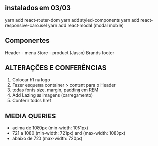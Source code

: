 ## instalados em 03/03
yarn add react-router-dom 
yarn add styled-components 
yarn add react-responsive-carousel
yarn add react-modal (modal mobile)



## Componentes 
Header
    - menu
Store
    - product (Jason)
Brands
footer


## ALTERAÇÕES E CONFERÊNCIAS
1) Colocar h1 na logo 
2) Fazer esquema container > content para o Header
3) todas fonts size, margin, padding em REM
4) Add Lazing as imagens (carregamento)
5) Conferir todos href


## MEDIA QUERIES
- acima de 1080px (min-width: 1081px)
- 721 a 1080 (min-width: 721px) and (max-width: 1080px)
- abaixo de 720 (max-width: 720px)